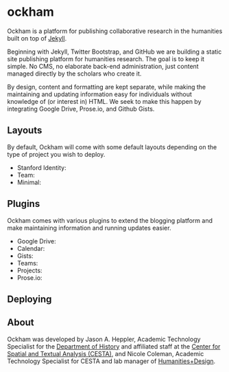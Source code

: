 # ockham

Ockham is a platform for publishing collaborative research in the humanities
built on top of [Jekyll](http://jekyllrb.com).

Beginning with Jekyll, Twitter Bootstrap, and GitHub we are building a static 
site publishing platform for humanities research. The goal is to keep it simple. 
No CMS, no elaborate back-end administration, just content managed directly by 
the scholars who create it.   

By design, content and formatting are kept separate, while making the maintaining and 
updating information easy for individuals without knowledge of (or interest in)
HTML. We seek to make this happen by integrating Google Drive, Prose.io, and
Github Gists.

## Layouts

By default, Ockham will come with some default layouts depending on the type of
project you wish to deploy.

* Stanford Identity: 
* Team:
* Minimal:

## Plugins

Ockham comes with various plugins to extend the blogging platform and make
maintaining information and running updates easier. 

* Google Drive:
* Calendar:
* Gists:
* Teams:
* Projects:
* Prose.io:

## Deploying



## About

Ockham was developed by Jason A. Heppler, Academic Technology Specialist for the
[Department of History](http://history.stanford.edu) and affiliated staff at the 
[Center for Spatial and Textual Analysis (CESTA)](http://cesta.stanford.edu), and 
Nicole Coleman, Academic Technology Specialist for CESTA and lab manager of 
[Humanities+Design](http://hdlab.stanford.edu). 
